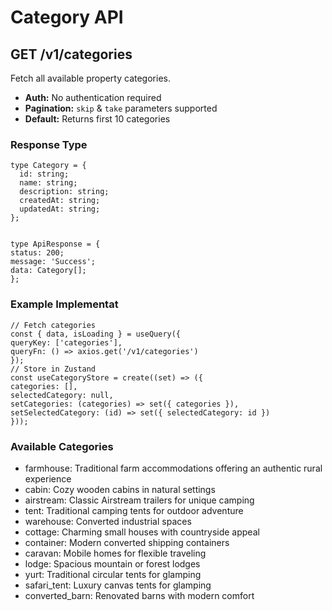 # Category API

## GET /v1/categories

Fetch all available property categories.

- **Auth:** No authentication required
- **Pagination:** `skip` & `take` parameters supported
- **Default:** Returns first 10 categories

### Response Type

```
type Category = {
  id: string;
  name: string;
  description: string;
  createdAt: string;
  updatedAt: string;
};


type ApiResponse = {
status: 200;
message: 'Success';
data: Category[];
};
```

### Example Implementat

```
// Fetch categories
const { data, isLoading } = useQuery({
queryKey: ['categories'],
queryFn: () => axios.get('/v1/categories')
});
// Store in Zustand
const useCategoryStore = create((set) => ({
categories: [],
selectedCategory: null,
setCategories: (categories) => set({ categories }),
setSelectedCategory: (id) => set({ selectedCategory: id })
}));

```

### Available Categories

- farmhouse: Traditional farm accommodations offering an authentic rural experience
- cabin: Cozy wooden cabins in natural settings
- airstream: Classic Airstream trailers for unique camping
- tent: Traditional camping tents for outdoor adventure
- warehouse: Converted industrial spaces
- cottage: Charming small houses with countryside appeal
- container: Modern converted shipping containers
- caravan: Mobile homes for flexible traveling
- lodge: Spacious mountain or forest lodges
- yurt: Traditional circular tents for glamping
- safari_tent: Luxury canvas tents for glamping
- converted_barn: Renovated barns with modern comfort
